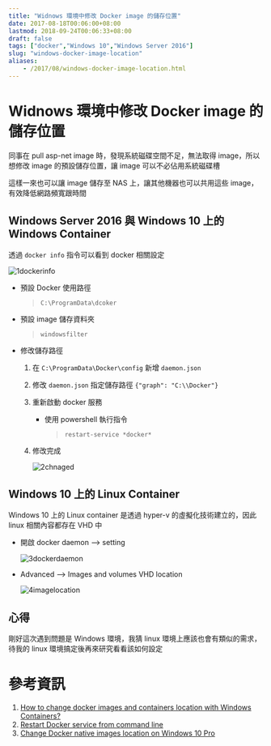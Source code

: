 ```yaml
---
title: "Widnows 環境中修改 Docker image 的儲存位置"
date: 2017-08-18T00:06:00+08:00
lastmod: 2018-09-24T00:06:33+08:00
draft: false
tags: ["docker","Windows 10","Windows Server 2016"]
slug: "windows-docker-image-location"
aliases:
    - /2017/08/windows-docker-image-location.html
---
```

# Widnows 環境中修改 Docker image 的儲存位置
同事在 pull asp-net image 時，發現系統磁碟空間不足，無法取得 image，所以想修改 image 的預設儲存位置，讓 image 可以不必佔用系統磁碟槽

這樣一來也可以讓 image 儲存至 NAS 上，讓其他機器也可以共用這些 image，有效降低網路頻寬跟時間

## Windows Server 2016 與 Windows 10 上的 Windows Container

透過 `docker info` 指令可以看到 docker 相關設定

![1dockerinfo](https://user-images.githubusercontent.com/3851540/29421728-85f3ab16-83a8-11e7-94a9-33e3411baf0c.png)

*   預設 Docker 使用路徑

    > `C:\ProgramData\dcoker`

*   預設 image 儲存資料夾

    > `windowsfilter`

*   修改儲存路徑

    1.  在 `C:\ProgramData\Docker\config` 新增 `daemon.json`
    2.  修改 `daemon.json` 指定儲存路徑 `{"graph": "C:\\Docker"}`
    3.  重新啟動 docker 服務
        *   使用 powershell 執行指令

            > `restart-service *docker*`

    4.  修改完成

        ![2chnaged](https://user-images.githubusercontent.com/3851540/29421726-85ee1930-83a8-11e7-8a92-682d3dc341a0.png)

## Windows 10 上的 Linux Container

Windows 10 上的 Linux container 是透過 hyper-v 的虛擬化技術建立的，因此 linux 相關內容都存在 VHD 中

*   開啟 docker daemon --> setting

    ![3dockerdaemon](https://user-images.githubusercontent.com/3851540/29421725-85ecc01c-83a8-11e7-9282-e7515b198c1f.png)

*   Advanced --> Images and volumes VHD location

    ![4imagelocation](https://user-images.githubusercontent.com/3851540/29421727-85ef12c2-83a8-11e7-8f37-c4be16ca7916.png)

## 心得

剛好這次遇到問題是 Windows 環境，我猜 linux 環境上應該也會有類似的需求，待我的 linux 環境搞定後再來研究看看該如何設定

# 參考資訊

1.  [How to change docker images and containers location with Windows Containers?](https://social.technet.microsoft.com/Forums/windowsserver/en-US/4ac564e2-ad6d-4d32-8cb4-7fea481738a4/how-to-change-docker-images-and-containers-location-with-windows-containers?forum=ws2016)
2.  [Restart Docker service from command line](https://forums.docker.com/t/restart-docker-service-from-command-line/27331)
3.  [Change Docker native images location on Windows 10 Pro](https://stackoverflow.com/questions/40465979/change-docker-native-images-location-on-windows-10-pro)
